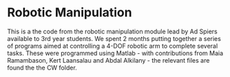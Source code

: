 # Robotic Manipulation

This is a the code from the robotic manipulation module lead by Ad Spiers available to 3rd year students. We spent 2 months putting together a series of programs aimed at controlling a 4-DOF robotic arm to complete several tasks. These were programmed using Matlab - with contributions from Maia Ramambason, Kert Laansalau and Abdal Alkilany - the relevant files are found the the CW folder.
